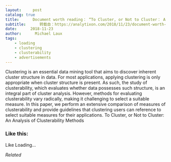 ```yaml
---
layout:     post
catalog: true
title:      Document worth reading： “To Cluster, or Not to Cluster： An Analysis of Clusterability Methods”
subtitle:      转载自：https://analytixon.com/2018/11/23/document-worth-reading-to-cluster-or-not-to-cluster-an-analysis-of-clusterability-methods/
date:      2018-11-23
author:      Michael Laux
tags:
    - loading
    - clustering
    - clusterability
    - advertisements
---
```


Clustering is an essential data mining tool that aims to discover inherent cluster structure in data. For most applications, applying clustering is only appropriate when cluster structure is present. As such, the study of clusterability, which evaluates whether data possesses such structure, is an integral part of cluster analysis. However, methods for evaluating clusterability vary radically, making it challenging to select a suitable measure. In this paper, we perform an extensive comparison of measures of clusterability and provide guidelines that clustering users can reference to select suitable measures for their applications. To Cluster, or Not to Cluster: An Analysis of Clusterability Methods





### Like this:

Like Loading...


*Related*

